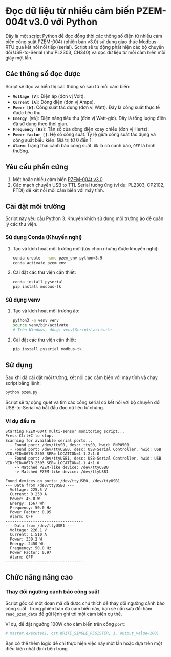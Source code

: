 # Đọc dữ liệu từ nhiều cảm biến PZEM-004t v3.0 với Python

Đây là một script Python để đọc đồng thời các thông số điện từ nhiều cảm biến công suất PZEM-004t (phiên bản v3.0) sử dụng giao thức Modbus-RTU qua kết nối nối tiếp (serial). Script sẽ tự động phát hiện các bộ chuyển đổi USB-to-Serial (như PL2303, CH340) và đọc dữ liệu từ mỗi cảm biến mỗi giây một lần.

## Các thông số đọc được

Script sẽ đọc và hiển thị các thông số sau từ mỗi cảm biến:

-   **`Voltage [V]`**: Điện áp (đơn vị Volt).
-   **`Current [A]`**: Dòng điện (đơn vị Ampe).
-   **`Power [W]`**: Công suất tác dụng (đơn vị Watt). Đây là công suất thực tế được tiêu thụ.
-   **`Energy [Wh]`**: Điện năng tiêu thụ (đơn vị Watt-giờ). Đây là tổng lượng điện đã sử dụng theo thời gian.
-   **`Frequency [Hz]`**: Tần số của dòng điện xoay chiều (đơn vị Hertz).
-   **`Power factor []`**: Hệ số công suất. Tỷ lệ giữa công suất tác dụng và công suất biểu kiến. Giá trị từ 0 đến 1.
-   **`Alarm`**: Trạng thái cảnh báo công suất. `ON` là có cảnh báo, `OFF` là bình thường.

## Yêu cầu phần cứng

1.  Một hoặc nhiều cảm biến [PZEM-004t v3.0](https://www.emall.vn/products/module-do-cong-suat-ac-pzem-004t-v3-0-100a-giao-tiep-modbus-rtu).
2.  Các mạch chuyển USB to TTL Serial tương ứng (ví dụ: PL2303, CP2102, FTDI) để kết nối mỗi cảm biến với máy tính.

## Cài đặt môi trường

Script này yêu cầu Python 3. Khuyến khích sử dụng môi trường ảo để quản lý các thư viện.

### Sử dụng Conda (Khuyến nghị)

1.  Tạo và kích hoạt môi trường mới (tùy chọn nhưng được khuyến nghị):
    ```bash
    conda create --name pzem_env python=3.9
    conda activate pzem_env
    ```

2.  Cài đặt các thư viện cần thiết:
    ```bash
    conda install pyserial
    pip install modbus-tk
    ```

### Sử dụng venv

1.  Tạo và kích hoạt môi trường ảo:
    ```bash
    python3 -m venv venv
    source venv/bin/activate
    # Trên Windows, dùng: venv\Scripts\activate
    ```

2.  Cài đặt các thư viện cần thiết:
    ```bash
    pip install pyserial modbus-tk
    ```

## Sử dụng

Sau khi đã cài đặt môi trường, kết nối các cảm biến với máy tính và chạy script bằng lệnh:

```bash
python pzem.py
```

Script sẽ tự động quét và tìm các cổng serial có kết nối với bộ chuyển đổi USB-to-Serial và bắt đầu đọc dữ liệu từ chúng.

### Ví dụ đầu ra

```
Starting PZEM-004t multi-sensor monitoring script...
Press Ctrl+C to stop.
Scanning for available serial ports...
  - Found port: /dev/ttyS0, desc: ttyS0, hwid: PNP0501
  - Found port: /dev/ttyUSB0, desc: USB-Serial Controller, hwid: USB VID:PID=067B:2303 SER= LOCATION=1-1.2:1.0
  - Found port: /dev/ttyUSB1, desc: USB-Serial Controller, hwid: USB VID:PID=067B:2303 SER= LOCATION=1-1.4:1.0
    -> Matched PZEM-like device: /dev/ttyUSB0
    -> Matched PZEM-like device: /dev/ttyUSB1

Found devices on ports: /dev/ttyUSB0, /dev/ttyUSB1
--- Data from /dev/ttyUSB0 ---
  Voltage: 225.5 V
  Current: 0.230 A
  Power: 45.8 W
  Energy: 1567 Wh
  Frequency: 50.0 Hz
  Power Factor: 0.95
  Alarm: OFF
----------------------------------
--- Data from /dev/ttyUSB1 ---
  Voltage: 226.1 V
  Current: 1.510 A
  Power: 330.2 W
  Energy: 2450 Wh
  Frequency: 50.0 Hz
  Power Factor: 0.97
  Alarm: OFF
----------------------------------
```

## Chức năng nâng cao

### Thay đổi ngưỡng cảnh báo công suất

Script gốc có một đoạn mã đã được chú thích để thay đổi ngưỡng cảnh báo công suất. Trong phiên bản đa cảm biến này, bạn sẽ cần sửa đổi hàm `read_pzem_data` để gửi lệnh ghi tới một cảm biến cụ thể.

Ví dụ, để đặt ngưỡng 100W cho cảm biến trên cổng `port`:
```python
# master.execute(1, cst.WRITE_SINGLE_REGISTER, 1, output_value=100)
```
Bạn có thể thêm logic để chỉ thực hiện việc này một lần hoặc dựa trên một điều kiện nhất định bên trong